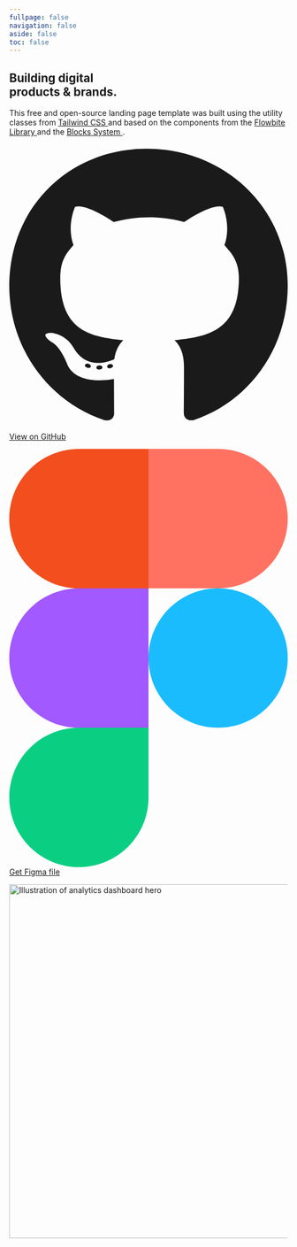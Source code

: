 ```yaml
---
fullpage: false
navigation: false
aside: false
toc: false
---
```


<!-- source https://github.com/themesberg/landwind -->
<section class="bg-white dark:bg-gray-900">
  <div class="grid max-w-screen-xl px-4 pt-20 pb-8 mx-auto lg:gap-8 xl:gap-0 lg:py-16 lg:grid-cols-12 lg:pt-28">
    <!-- Copy -->
    <div class="mr-auto place-self-center lg:col-span-7">
      <h1 class="max-w-2xl mb-4 text-4xl font-extrabold leading-none tracking-tight md:text-5xl xl:text-6xl text-gray-900 dark:text-white">
        Building digital <br />products &amp; brands.
      </h1>

  <p class="max-w-2xl mb-6 font-light text-gray-600 lg:mb-8 md:text-lg lg:text-xl dark:text-gray-300">
        This free and open-source landing page template was built using the utility classes from
        <a href="https://tailwindcss.com" target="_blank" rel="noopener noreferrer" class="underline underline-offset-4 hover:no-underline focus:outline-none focus:ring-2 focus:ring-offset-2 focus:ring-gray-400 dark:focus:ring-gray-600 dark:focus:ring-offset-gray-900">
          Tailwind CSS
        </a>
        and based on the components from the
        <a href="https://flowbite.com" class="underline underline-offset-4 hover:no-underline focus:outline-none focus:ring-2 focus:ring-offset-2 focus:ring-gray-400 dark:focus:ring-gray-600 dark:focus:ring-offset-gray-900" target="_blank" rel="noopener noreferrer">
          Flowbite Library
        </a>
        and the
        <a href="https://flowbite.com/blocks/" target="_blank" rel="noopener noreferrer" class="underline underline-offset-4 hover:no-underline focus:outline-none focus:ring-2 focus:ring-offset-2 focus:ring-gray-400 dark:focus:ring-gray-600 dark:focus:ring-offset-gray-900">
          Blocks System
        </a>.
      </p>

  <!-- Actions -->
  <div class="space-y-4 sm:flex sm:space-y-0 sm:space-x-4">
        <!-- GitHub -->
        <a
          href="https://github.com/themesberg/landwind"
          target="_blank"
          rel="noopener noreferrer"
          aria-label="View Landwind on GitHub"
          class="inline-flex items-center justify-center w-full px-5 py-3 text-sm font-medium text-center text-gray-900 border border-gray-200 rounded-lg sm:w-auto hover:bg-gray-100 focus:outline-none focus-visible:ring-2 focus-visible:ring-offset-2 focus-visible:ring-gray-400 dark:text-white dark:border-gray-700 dark:hover:bg-gray-700 dark:focus-visible:ring-gray-600 dark:focus-visible:ring-offset-gray-900"
        >
          <svg class="w-4 h-4 mr-2 text-gray-600 dark:text-gray-200" aria-hidden="true" focusable="false" fill="currentColor" xmlns="http://www.w3.org/2000/svg" viewBox="0 0 496 512">
            <path d="M165.9 397.4c0 2-2.3 3.6-5.2 3.6-3.3.3-5.6-1.3-5.6-3.6 0-2 2.3-3.6 5.2-3.6 3-.3 5.6 1.3 5.6 3.6zm-31.1-4.5c-.7 2 1.3 4.3 4.3 4.9 2.6 1 5.6 0 6.2-2s-1.3-4.3-4.3-5.2c-2.6-.7-5.5.3-6.2 2.3zm44.2-1.7c-2.9.7-4.9 2.6-4.6 4.9.3 2 2.9 3.3 5.9 2.6 2.9-.7 4.9-2.6 4.6-4.6-.3-1.9-3-3.2-5.9-2.9zM244.8 8C106.1 8 0 113.3 0 252c0 110.9 69.8 205.8 169.5 239.2 12.8 2.3 17.3-5.6 17.3-12.1 0-6.2-.3-40.4-.3-61.4 0 0-70 15-84.7-29.8 0 0-11.4-29.1-27.8-36.6 0 0-22.9-15.7 1.6-15.4 0 0 24.9 2 38.6 25.8 21.9 38.6 58.6 27.5 72.9 20.9 2.3-16 8.8-27.1 16-33.7-55.9-6.2-112.3-14.3-112.3-110.5 0-27.5 7.6-41.3 23.6-58.9-2.6-6.5-11.1-33.3 2.6-67.9 20.9-6.5 69 27 69 27 20-5.6 41.5-8.5 62.8-8.5s42.8 2.9 62.8 8.5c0 0 48.1-33.6 69-27 13.7 34.7 5.2 61.4 2.6 67.9 16 17.7 25.8 31.5 25.8 58.9 0 96.5-58.9 104.2-114.8 110.5 9.2 7.9 17 22.9 17 46.4 0 33.7-.3 75.4-.3 83.6 0 6.5 4.6 14.4 17.3 12.1C428.2 457.8 496 362.9 496 252 496 113.3 383.5 8 244.8 8z"/>
          </svg>
          View on GitHub
        </a>

  <!-- Figma -->
  <a
          href="https://www.figma.com/"
          target="_blank"
          rel="noopener noreferrer"
          aria-label="Get the Figma file"
          class="inline-flex items-center justify-center w-full px-5 py-3 text-sm font-medium text-gray-900 bg-white border border-gray-200 rounded-lg sm:w-auto focus:outline-none hover:bg-gray-100 hover:text-blue-700 focus-visible:ring-2 focus-visible:ring-offset-2 focus-visible:ring-gray-200 dark:focus-visible:ring-gray-700 dark:bg-gray-800 dark:text-gray-300 dark:border-gray-600 dark:hover:text-white dark:hover:bg-gray-700"
        >
          <svg class="w-4 h-4 mr-2" aria-hidden="true" focusable="false" xmlns="http://www.w3.org/2000/svg" viewBox="0 0 200 300">
            <style>
              .st0{fill:#0acf83}.st1{fill:#a259ff}.st2{fill:#f24e1e}.st3{fill:#ff7262}.st4{fill:#1abcfe}
            </style>
            <title>Figma</title>
            <path class="st0" d="M50 300c27.6 0 50-22.4 50-50v-50H50c-27.6 0-50 22.4-50 50s22.4 50 50 50z"/>
            <path class="st1" d="M0 150c0-27.6 22.4-50 50-50h50v100H50c-27.6 0-50-22.4-50-50z"/>
            <path class="st2" d="M0 50C0 22.4 22.4 0 50 0h50v100H50C22.4 100 0 77.6 0 50z"/>
            <path class="st3" d="M100 0h50c27.6 0 50 22.4 50 50s-22.4 50-50 50h-50V0z"/>
            <path class="st4" d="M200 150c0 27.6-22.4 50-50 50s-50-22.4-50-50 22.4-50 50-50 50 22.4 50 50z"/>
          </svg>
          Get Figma file
        </a>
      </div>
    </div>

  <!-- Hero image -->
  <div class="hidden lg:mt-0 lg:col-span-5 lg:flex">
      <img
        src="https://demo.themesberg.com/landwind/images/hero.png"
        alt="Illustration of analytics dashboard hero"
        loading="lazy"
        decoding="async"
        width="640"
        height="640"
        class="h-auto w-full"
      />
    </div>
  </div>
</section>
